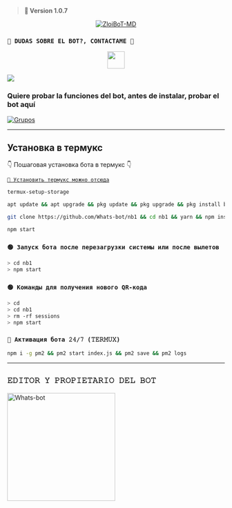 > <b>  🚀 Version 1.0.7 </b>


<p align="center">
<a href="#"><img title="ZloiBoT-MD" src="https://imageup.ru/img86/4691260/ava.jpg/badge/a -purple?colorA=%cc33ff&colorB=%cc33ff&style=for-the-badge"></a>



    
### `👑 DUDAS SOBRE EL BOT?, CONTACTAME 👑`
<p align="center">
<a href="https://github.com/Whats-bot"><img src="http://readme-typing-svg.herokuapp.com?font=mono&size=14&duration=3000&color=ABF7BB&center=verdadero&vCenter=verdadero&lines=Solo+escr%C3%ADba+si+tiene+dudas." height="40px"
</p>
    
<a href="wa.me/79524197466" target="blank"><img src="https://img.shields.io/badge/Creador-25D366?style=for-the-badge&logo=whatsapp&logoColor=white" /></a>

### Quiere probar la funciones del bot, antes de instalar, probar el bot aquí

[![Grupos](https://img.shields.io/badge/Grupos-25D366?style=for-the-badge&logo=whatsapp&logoColor=white)](https://chat.whatsapp.com/FQ4gui0wUTO94zgP2YUbsH) 


------------------ 

## Установка в термукс
👇 Пошаговая установка бота в термукс 👇



[`💫 Установить термукс можно отсюда`](https://www.mediafire.com/file/3hsvi3xkpq3a64o/termux_118.apk/file)

```bash
termux-setup-storage
```
```bash
apt update && apt upgrade && pkg update && pkg upgrade && pkg install bash && pkg install libwebp && pkg install git -y && pkg install nodejs -y && pkg install ffmpeg -y && pkg install wget && pkg install imagemagick -y && pkg install yarn
```
```bash
git clone https://github.com/Whats-bot/nb1 && cd nb1 && yarn && npm install
```
```bash
npm start
```

### `🟢 Запуск бота после перезагрузки системы или после вылетов`

```bash
> cd nb1
> npm start
```
### `🟢 Команды для получения нового QR-кода`

```bash
> cd 
> cd nb1
> rm -rf sessions
> npm start
```
### `🤖 Активация бота 𝟸𝟺/𝟽 (𝚃𝙴𝚁𝙼𝚄𝚇)`
```bash
npm i -g pm2 && pm2 start index.js && pm2 save && pm2 logs
```

------------------ 



## `𝙴𝙳𝙸𝚃𝙾𝚁 𝚈 𝙿𝚁𝙾𝙿𝙸𝙴𝚃𝙰𝚁𝙸𝙾 𝙳𝙴𝙻 𝙱𝙾𝚃`

<a href="https://github.com/Whats-bot"><img src="https://imageup.ru/img86/4690319/photo_2024-01-05_13-24-46.jpg" width="250" height="250" alt="Whats-bot"/></a>

